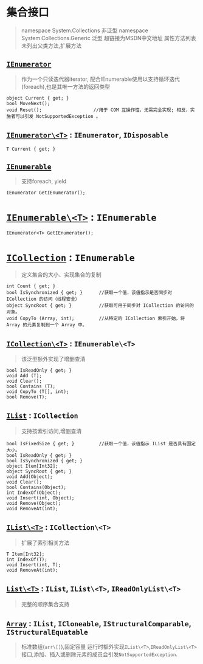 # 集合接口
> namespace System.Collections          非泛型
> namespace System.Collections.Generic  泛型
> 超链接为MSDN中文地址
> 属性方法列表未列出父类方法,扩展方法
## [`IEnumerator`](https://docs.microsoft.com/zh-cn/dotnet/api/system.collections.ienumerator?view=net-5.0)
> 作为一个只读迭代器iterator, 配合IEnumerable使用以支持循环迭代(foreach),也是其唯一方法的返回类型
```CSharp
object Current { get; }
bool MoveNext();
void Reset();                   //用于 COM 互操作性，无需完全实现; 相反，实施者可以引发 NotSupportedException 。
```
## [`IEnumerator\<T>`](https://docs.microsoft.com/zh-cn/dotnet/api/system.collections.generic.ienumerator-1?view=net-5.0) :  `IEnumerator`, `IDisposable`
```CSharp
T Current { get; }
```
## [`IEnumerable`](https://docs.microsoft.com/zh-cn/dotnet/api/system.collections.ienumerable?view=net-5.0)
> 支持foreach, yield
```CSharp
IEnumerator GetIEnumerator();
```
# [`IEnumerable\<T>`](https://docs.microsoft.com/zh-cn/dotnet/api/system.collections.generic.ienumerable-1?view=net-5.0) : `IEnumerable`
```CSharp
IEnumerator<T> GetIEnumerator();
```
# [`ICollection`](https://docs.microsoft.com/zh-cn/dotnet/api/system.collections.icollection?view=net-5.0) : `IEnumerable`
> 定义集合的大小、实现集合的复制
```CSharp
int Count { get; }
bool IsSynchronized { get; }      //获取一个值，该值指示是否同步对 ICollection 的访问（线程安全）
object SyncRoot { get; }          //获取可用于同步对 ICollection 的访问的对象。
void CopyTo (Array, int);         //从特定的 ICollection 索引开始，将 Array 的元素复制到一个 Array 中。
```
## [`ICollection\<T>`](https://docs.microsoft.com/zh-cn/dotnet/api/system.collections.generic.icollection-1?view=net-5.0) : `IEnumerable\<T>`
> 该泛型额外实现了增删查清
```CSharp
bool IsReadOnly { get; }
void Add (T);
void Clear();
bool Contains (T);
void CopyTo (T[], int);
bool Remove(T);
```
## [`IList`](https://docs.microsoft.com/zh-cn/dotnet/api/system.collections.ilist?view=net-5.0) : `ICollection`
> 支持按索引访问,增删查清
```CSharp
bool IsFixedSize { get; }         //获取一个值，该值指示 IList 是否具有固定大小。
bool IsReadOnly { get; }
bool IsSynchronized { get; }
object Item[Int32];
object SyncRoot { get; } 
void Add(Object);
void Clear();
bool Contains(Object);
int IndexOf(Object);
void Insert(int, Object);
void Remove(Object);
void RemoveAt(int);
```
## [`IList\<T>`](https://docs.microsoft.com/zh-cn/dotnet/api/system.collections.generic.ilist-1?view=net-5.0) : `ICollection\<T>`
> 扩展了索引相关方法
```CSharp
T Item[Int32];
int IndexOf(T);
void Insert(int, T);
void RemoveAt(int);
```
## [`List\<T>`](https://docs.microsoft.com/zh-cn/dotnet/api/system.collections.generic.list-1?view=net-5.0#examples) : `IList`, `IList\<T>`, `IReadOnlyList\<T>`
> 完整的顺序集合支持
## [`Array`](https://docs.microsoft.com/zh-cn/dotnet/api/system.array?view=net-5.0) : `IList`, `ICloneable`, `IStructuralComparable`, `IStructuralEquatable`
> 标准数组(`arr\[]`),固定容量
> 运行时额外实现`IList\<T>`,`IReadOnlyList\<T>`接口,添加、插入或删除元素的成员会引发`NotSupportedException`.
